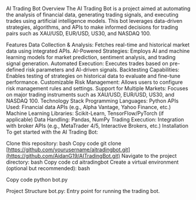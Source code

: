 AI Trading Bot
Overview
The AI Trading Bot is a project aimed at automating the analysis of financial data, generating trading signals, and executing trades using artificial intelligence models. This bot leverages data-driven strategies, algorithms, and APIs to make informed decisions for trading pairs such as XAU/USD, EUR/USD, US30, and NASDAQ 100.

Features
Data Collection & Analysis: Fetches real-time and historical market data using integrated APIs.
AI-Powered Strategies: Employs AI and machine learning models for market prediction, sentiment analysis, and trading signal generation.
Automated Execution: Executes trades based on pre-defined risk parameters and AI-driven signals.
Backtesting Capabilities: Enables testing of strategies on historical data to evaluate and fine-tune performance.
Customizable Risk Management: Allows users to configure risk management rules and settings.
Support for Multiple Markets: Focuses on major trading instruments such as XAU/USD, EUR/USD, US30, and NASDAQ 100.
Technology Stack
Programming Languages: Python
APIs Used: Financial data APIs (e.g., Alpha Vantage, Yahoo Finance, etc.)
Machine Learning Libraries: Scikit-Learn, TensorFlow/PyTorch (if applicable)
Data Handling: Pandas, NumPy
Trading Execution: Integration with broker APIs (e.g., MetaTrader 4/5, Interactive Brokers, etc.)
Installation
To get started with the AI Trading Bot:

Clone this repository:
bash
Copy code
git clone [https://github.com/yourusername/aitradingbot.git](https://github.com/AidanG19/AITradingBot.git)
Navigate to the project directory:
bash
Copy code
cd aitradingbot
Create a virtual environment (optional but recommended):
bash

Copy code
python bot.py

Project Structure
bot.py: Entry point for running the trading bot.

